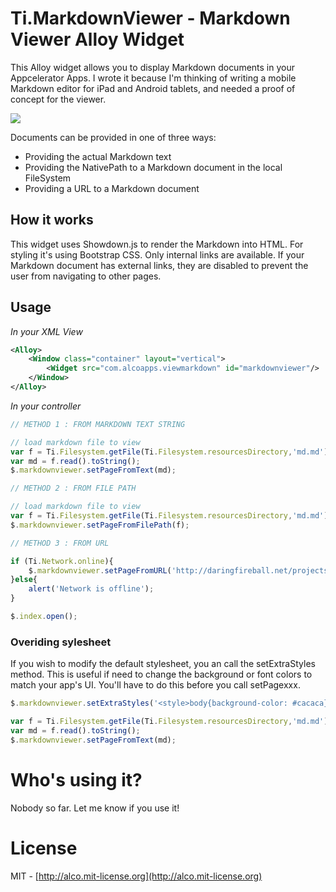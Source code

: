 # Ti.MarkdownViewer - Markdown Viewer Alloy Widget

This Alloy widget allows you to display Markdown documents in your Appcelerator Apps.  I wrote it because I'm thinking of writing a mobile Markdown editor for iPad and Android tablets, and needed a proof of concept for the viewer.  

![](http://drops.ricardoalcocer.com/drops/timdviewer-IX3C80wU6c.png)

Documents can be provided in one of three ways:

* Providing the actual Markdown text
* Providing the NativePath to a Markdown document in the local FileSystem
* Providing a URL to a Markdown document

## How it works

This widget uses Showdown.js to render the Markdown into HTML.  For styling it's using Bootstrap CSS.    Only internal links are available. If your Markdown document has external links, they are disabled to prevent the user from navigating to other pages.

## Usage

*In your XML View*

````xml
<Alloy>
	<Window class="container" layout="vertical">
		<Widget src="com.alcoapps.viewmarkdown" id="markdownviewer"/>
	</Window>
</Alloy>
````

*In your controller*
````javascript
// METHOD 1 : FROM MARKDOWN TEXT STRING

// load markdown file to view
var f = Ti.Filesystem.getFile(Ti.Filesystem.resourcesDirectory,'md.md');
var md = f.read().toString();
$.markdownviewer.setPageFromText(md);

// METHOD 2 : FROM FILE PATH

// load markdown file to view
var f = Ti.Filesystem.getFile(Ti.Filesystem.resourcesDirectory,'md.md').nativePath;
$.markdownviewer.setPageFromFilePath(f);

// METHOD 3 : FROM URL

if (Ti.Network.online){
	$.markdownviewer.setPageFromURL('http://daringfireball.net/projects/markdown/syntax.text');
}else{
	alert('Network is offline');
}

$.index.open();

````

### Overiding sylesheet

If you wish to modify the default stylesheet, you an call the setExtraStyles method.  This is useful if need to change the background or font colors to match your app's UI.  You'll have to do this before you call setPagexxx.


````javascript
$.markdownviewer.setExtraStyles('<style>body{background-color: #cacaca}</style>');

var f = Ti.Filesystem.getFile(Ti.Filesystem.resourcesDirectory,'md.md');
var md = f.read().toString();
$.markdownviewer.setPageFromText(md);
````


# Who's using it?

Nobody so far.  Let me know if you use it!

# License

MIT - [http://alco.mit-license.org](http://alco.mit-license.org)
